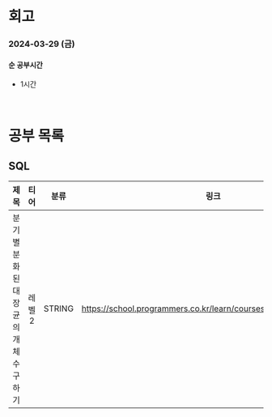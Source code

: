 # 회고

### 2024-03-29 (금)

#### 순 공부시간

- 1시간

<br>

# 공부 목록

## SQL

|                 제목                  |  티어  |  분류  |                               링크                               |
| :-----------------------------------: | :----: | :----: | :--------------------------------------------------------------: |
| 분기별 분화된 대장균의 개체 수 구하기 | 레벨 2 | STRING | https://school.programmers.co.kr/learn/courses/30/lessons/299308 |
